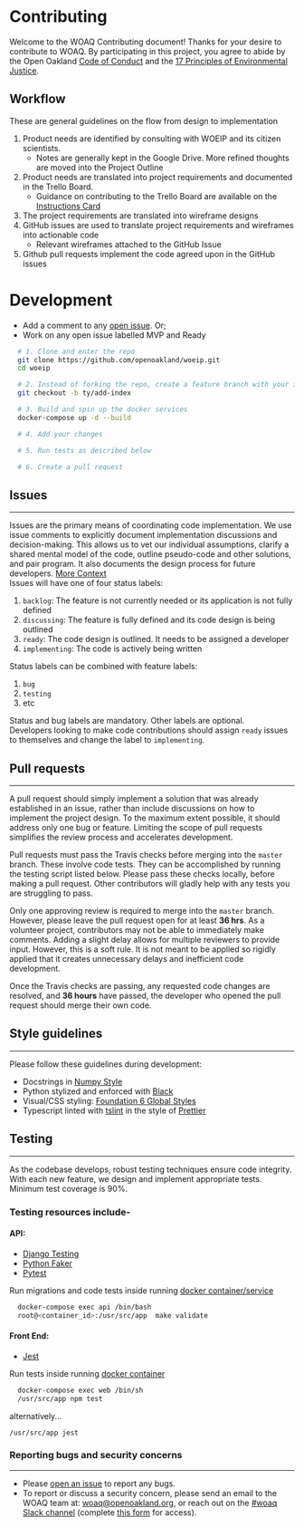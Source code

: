 # Contributing
Welcome to the WOAQ Contributing document! Thanks for your desire to contribute to WOAQ. By participating in this project, you agree to abide by the Open Oakland [Code of Conduct](https://github.com/openoakland/woeip/blob/master/.github/code_of_conduct.md) and the [17 Principles of Environmental Justice](https://www.ejnet.org/ej/principles.html).

## Workflow
These are general guidelines on the flow from design to implementation
1. Product needs are identified by consulting with WOEIP and its citizen scientists.
   - Notes are generally kept in the Google Drive. More refined thoughts are moved into the Project Outline
2. Product needs are translated into project requirements and documented in the Trello Board.
   - Guidance on contributing to the Trello Board are available on the [Instructions Card](https://trello.com/c/msbASe3F)
3. The project requirements are translated into wireframe designs
4. GitHub issues are used to translate project requirements and wireframes into actionable code
   - Relevant wireframes attached to the GitHub Issue
5. Github pull requests implement the code agreed upon in the GitHub issues

# Development
- Add a comment to any [open issue](https://github.com/openoakland/woeip/issues?utf8=%E2%9C%93&q=is%3Aopen++). Or;
- Work on any open issue labelled MVP and Ready

```bash
  # 1. Clone and enter the repo
  git clone https://github.com/openoakland/woeip.git
  cd woeip

  # 2. Instead of forking the repo, create a feature branch with your initials and a description, e.g. ty/add-index
  git checkout -b ty/add-index

  # 3. Build and spin up the docker services
  docker-compose up -d --build

  # 4. Add your changes

  # 5. Run tests as described below

  # 6. Create a pull request
```

## Issues
---------------
Issues are the primary means of coordinating code implementation. We use issue comments to explicitly document implementation discussions and decision-making. This allows us to vet our individual assumptions, clarify a shared mental model of the code, outline pseudo-code and other solutions, and pair program. It also documents the design process for future developers. [More Context](https://medium.com/@copyconstruct/effective-mental-models-for-code-and-systems-7c55918f1b3e) <br>
Issues will have one of four status labels:
1. `backlog`: The feature is not currently needed or its application is not fully defined
2. `discussing`: The feature is fully defined and its code design is being outlined
3. `ready`: The code design is outlined. It needs to be assigned a developer
4. `implementing`: The code is actively being written

Status labels can be combined with feature labels:
1. `bug`
2. `testing`
3. etc

Status and bug labels are mandatory. Other labels are optional.<br>
Developers looking to make code contributions should assign `ready` issues to themselves and change the label to `implementing`.


## Pull requests
---------------
A pull request should simply implement a solution that was already established in an issue, rather than include discussions on how to implement the project design. To the maximum extent possible, it should address only one bug or feature. Limiting the scope of pull requests simplifies the review process and accelerates development.

Pull requests must pass the Travis checks before merging into the `master` branch. These involve code tests. They can be accomplished by running the testing script listed below. Please pass these checks locally, before making a pull request. Other contributors will gladly help with any tests you are struggling to pass.

Only one approving review is required to merge into the `master` branch. However, please leave the pull request open for at least **36 hrs**. As a volunteer project, contributors may not be able to immediately make comments. Adding a slight delay allows for multiple reviewers to provide input. However, this is a soft rule. It is not meant to be applied so rigidly applied that it creates unnecessary delays and inefficient code development.

Once the Travis checks are passing, any requested code changes are resolved, and **36 hours** have passed, the developer who opened the pull request should merge their own code.

## Style guidelines
---------------
Please follow these guidelines during development:
- Docstrings in [Numpy Style](https://sphinxcontrib-napoleon.readthedocs.io/en/latest/example_numpy.html#example-numpy)
- Python stylized and enforced with [Black](https://github.com/ambv/black)
- Visual/CSS styling: [Foundation 6 Global Styles](https://foundation.zurb.com/sites/docs/global.html)
- Typescript linted with [tslint](https://www.npmjs.com/package/tslint) in the style of [Prettier](https://prettier.io/)

## Testing
---------------
As the codebase develops, robust testing techniques ensure code integrity. With each new feature, we design and implement
appropriate tests. Minimum test coverage is 90%.

### Testing resources include-  
#### API:
- [Django Testing](https://docs.djangoproject.com/en/3.0/topics/testing/)
- [Python Faker](https://faker.readthedocs.io/en/master/)
- [Pytest](https://docs.pytest.org/en/latest/)

Run migrations and code tests inside running [docker container/service](#development)
```bash
  docker-compose exec api /bin/bash  
  root@<container_id>:/usr/src/app  make validate
```
#### Front End:
- [Jest](https://jestjs.io/)

Run tests inside running [docker container](#development)
```bash
  docker-compose exec web /bin/sh  
  /usr/src/app npm test
```
alternatively...
```
/usr/src/app jest
```

### Reporting bugs and security concerns
---------------
- Please [open an issue](https://github.com/openoakland/woeip/issues/new?assignees=&labels=&template=bug_report.md&title=) to report any bugs.<br>
- To report or discuss a security concern,
please send an email to the WOAQ team at:
[woaq@openoakland.org](mailto:woaq@openoakland.org), or reach out on the [#woaq Slack channel](https://openoakland.slack.com/) (complete [this form](https://docs.google.com/forms/d/e/1FAIpQLSee_qdE0qCmhufJC94MmSRVDLPAhhFJO4QMzuC31Kh0lxI_Mg/viewform) for access).
